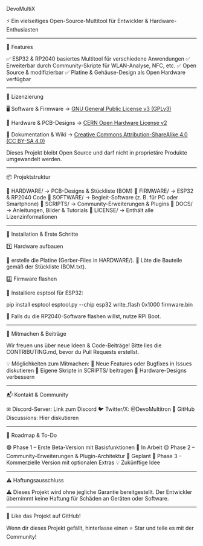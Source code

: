 DevoMultiX 

⚡ Ein vielseitiges Open-Source-Multitool für Entwickler & Hardware-Enthusiasten

---

🚀 Features

✅ ESP32 & RP2040 basiertes Multitool für verschiedene Anwendungen
✅ Erweiterbar durch Community-Skripte für WLAN-Analyse, NFC, etc.
✅ Open Source & modifizierbar
✅ Platine & Gehäuse-Design als Open Hardware verfügbar


---

📜 Lizenzierung

🖥 Software & Firmware → [GNU General Public License v3 (GPLv3)](LICENSE) 
 
🔩 Hardware & PCB-Designs → [CERN Open Hardware License v2](LICENSE-HARDWARE)  

📖 Dokumentation & Wiki → [Creative Commons Attribution-ShareAlike 4.0 (CC BY-SA 4.0)](LICENSE-DOCS)  


Dieses Projekt bleibt Open Source und darf nicht in proprietäre Produkte umgewandelt werden.

---

📦 Projektstruktur

📂 HARDWARE/ → PCB-Designs & Stückliste (BOM)
📂 FIRMWARE/ → ESP32 & RP2040 Code
📂 SOFTWARE/ → Begleit-Software (z. B. für PC oder Smartphone)
📂 SCRIPTS/ → Community-Erweiterungen & Plugins
📂 DOCS/ → Anleitungen, Bilder & Tutorials
📂 LICENSE/ → Enthält alle Lizenzinformationen


---

🔧 Installation & Erste Schritte

1️⃣ Hardware aufbauen

📌 erstelle die Platine (Gerber-Files in HARDWARE/).
📌 Löte die Bauteile gemäß der Stückliste (BOM.txt).

2️⃣ Firmware flashen

📌 Installiere esptool für ESP32:

pip install esptool
esptool.py --chip esp32 write_flash 0x1000 firmware.bin

📌 Falls du die RP2040-Software flashen willst, nutze RPi Boot.


---

🤝 Mitmachen & Beiträge

Wir freuen uns über neue Ideen & Code-Beiträge! Bitte lies die CONTRIBUTING.md, bevor du Pull Requests erstellst.

💡 Möglichkeiten zum Mitmachen:
🔹 Neue Features oder Bugfixes in Issues diskutieren
🔹 Eigene Skripte in SCRIPTS/ beitragen
🔹 Hardware-Designs verbessern


---

📬 Kontakt & Community

✉ Discord-Server: Link zum Discord
🐦 Twitter/X: @DevoMultitron
💬 GitHub Discussions: Hier diskutieren


---

📅 Roadmap & To-Do

🟢 Phase 1 – Erste Beta-Version mit Basisfunktionen 🔄 In Arbeit
🟡 Phase 2 – Community-Erweiterungen & Plugin-Architektur 🚧 Geplant
🔴 Phase 3 – Kommerzielle Version mit optionalen Extras 💡 Zukünftige Idee


---

⚠ Haftungsausschluss

⚠ Dieses Projekt wird ohne jegliche Garantie bereitgestellt. Der Entwickler übernimmt keine Haftung für Schäden an Geräten oder Software.


---

🌟 Like das Projekt auf GitHub!

Wenn dir dieses Projekt gefällt, hinterlasse einen ⭐ Star und teile es mit der Community!
